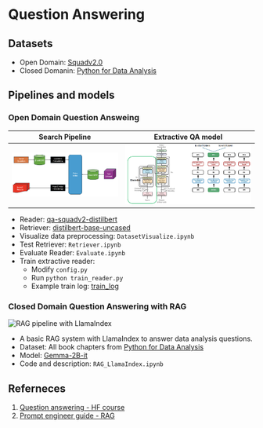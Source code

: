 # Question Answering

## Datasets
- Open Domain: [Squadv2.0](https://huggingface.co/datasets/rajpurkar/squad_v2)
- Closed Domanin: [Python for Data Analysis](https://wesmckinney.com/book/)

## Pipelines and models
### Open Domain Question Answeing
| Search Pipeline | Extractive QA model |
| ----------- | ----------- |
| ![e2e QA pipeline](docs/e2eQA.png) | ![e2e QA pipeline](docs/extractive_approach.png) |

- Reader: [qa-squadv2-distilbert](https://huggingface.co/hoannc0506/qa-squadv2-distilbert)
- Retriever: [distilbert-base-uncased](https://huggingface.co/distilbert/distilbert-base-uncased)
- Visualize data preprocessing: `DatasetVisualize.ipynb`
- Test Retriever: `Retriever.ipynb`
- Evaluate Reader: `Evaluate.ipynb`
- Train extractive reader:
    - Modify `config.py`
    - Run `python train_reader.py`
    - Example train log: [train_log](https://wandb.ai/hoannc6/Open-Domain-QA)

### Closed Domain Question Answering with RAG
![RAG pipeline with LlamaIndex](https://global.discourse-cdn.com/business7/uploads/streamlit/original/3X/a/e/ae647f8c23a1b60fbcf59fd7c4f0a33aee9ce255.png)
- A basic RAG system with LlamaIndex to answer data analysis questions.
- Dataset: All book chapters from [Python for Data Analysis](https://wesmckinney.com/book/)
- Model: [Gemma-2B-it](https://huggingface.co/google/gemma-2b-it)
- Code and description: `RAG_LlamaIndex.ipynb`


## Referneces
1. [Question answering - HF course](https://huggingface.co/learn/nlp-course/chapter7/7?fw=pt)
2. [Prompt engineer guide - RAG](https://www.promptingguide.ai/techniques/rag)